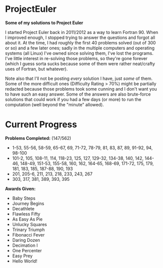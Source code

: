# ProjectEuler
**Some of my solutions to Project Euler**

I started Project Euler back in 2011/2012 as a way to learn Fortran 90. When I improved enough, I stopped trying to answer the questions and forgot all about it. At the time, I had roughly the first 40 problems solved (out of 300 or so) and a few later ones; sadly in the multiple computers and operating systems (all Linux) I've owned since solving them, I've lost the programs. I've little interest in re-solving those problems, so they're gone forever (which I guess sorta sucks because some of them were rather neat/crafty uses of Fortran, but whatever).

Note also that I'll not be posting *every* solution I have, just *some* of them. Some of the more difficult ones (Difficulty Rating > 70%) might be partially redacted because those problems took some cunning and I don't want you to have such an easy answer. Some of the answers are also brute-force solutions that could work if you had a few days (or more) to run the computation (well beyond the "minute" allowed).

# Current Progress

**Problems Completed:** (147/562)
   * 1-53, 55-56, 58-59, 65-67, 69, 71-72, 78-79, 81, 83, 87, 89, 91-92, 94, 98-100
   * 101-2, 105, 108-11, 114, 118-23, 125, 127, 129-32, 134-38, 140, 142, 144-46, 148-49, 151-53, 155-58, 160, 162, 164-65, 168-69, 171-72, 175, 179, 181, 183, 185, 187-88, 190, 193
   * 201, 205-6, 211, 213, 218, 233, 243, 267
   * 303, 317, 381, 389, 393, 395

**Awards Given:**
   - Baby Steps
   - Journey Begins
   - Decathlete
   - Flawless Fifty
   - As Easy As Pie
   - Unlucky Squares
   - Trinary Triumph
   - Fibonacci Fever
   - Daring Dozen
   - Decimation I
   - One Percenter
   - Easy Prey
   - Hello World!
